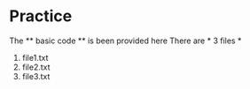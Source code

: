 # Practice
The ** basic code ** is been provided here
There are  * 3 files *
1.  file1.txt
2.  file2.txt
3.  file3.txt
